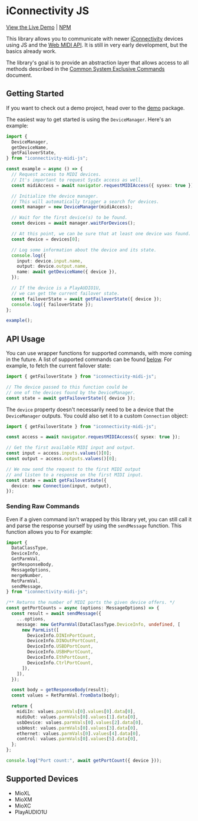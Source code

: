 # iConnectivity JS

[View the Live Demo](https://icjs.leolabs.org) |
[NPM](https://npmjs.com/package/iconnectivity-midi-js)

This library allows you to communicate with newer
[iConnectivity](https://iconnectivity.com) devices using JS and the
[Web MIDI API](https://developer.mozilla.org/en-US/docs/Web/API/Web_MIDI_API).
It is still in very early development, but the basics already work.

The library's goal is to provide an abstraction layer that allows access to all
methods described in the
[Common System Exclusive Commands](https://www.iconnectivity.com/s/Common-System-Exclusive-Commands-TNG.pdf)
document.

## Getting Started

If you want to check out a demo project, head over to the [demo](packages/demo)
package.

The easiest way to get started is using the `DeviceManager`. Here's an example:

```ts
import {
  DeviceManager,
  getDeviceName,
  getFailoverState,
} from "iconnectivity-midi-js";

const example = async () => {
  // Request access to MIDI devices.
  // It's important to request SysEx access as well.
  const midiAccess = await navigator.requestMIDIAccess({ sysex: true });

  // Initialize the device manager.
  // This will automatically trigger a search for devices.
  const manager = new DeviceManager(midiAccess);

  // Wait for the first device(s) to be found.
  const devices = await manager.waitForDevices();

  // At this point, we can be sure that at least one device was found.
  const device = devices[0];

  // Log some information about the device and its state.
  console.log({
    input: device.input.name,
    output: device.output.name,
    name: await getDeviceName({ device }),
  });

  // If the device is a PlayAUDIO1U,
  // we can get the current failover state.
  const failoverState = await getFailoverState({ device });
  console.log({ failoverState });
};

example();
```

## API Usage

You can use wrapper functions for supported commands, with more coming in the
future. A list of supported commands can be found [below](#commands). For
example, to fetch the current failover state:

```ts
import { getFailoverState } from "iconnectivity-midi-js";

// The device passed to this function could be
// one of the devices found by the DeviceManager.
const state = await getFailoverState({ device });
```

The `device` property doesn't necessarily need to be a device that the
`DeviceManager` outputs. You could also set it to a custom `Connection` object:

```ts
import { getFailoverState } from "iconnectivity-midi-js";

const access = await navigator.requestMIDIAccess({ sysex: true });

// Get the first available MIDI input and output.
const input = access.inputs.values()[0];
const output = access.outputs.values()[0];

// We now send the request to the first MIDI output
// and listen to a response on the first MIDI input.
const state = await getFailoverState({
  device: new Connection(input, output),
});
```

### Sending Raw Commands

Even if a given command isn't wrapped by this library yet, you can still call it
and parse the response yourself by using the `sendMessage` function. This
function allows you to For example:

```ts
import {
  DataClassType,
  DeviceInfo,
  GetParmVal,
  getResponseBody,
  MessageOptions,
  mergeNumber,
  RetParmVal,
  sendMessage,
} from "iconnectivity-midi-js";

/** Returns the number of MIDI ports the given device offers. */
const getPortCounts = async (options: MessageOptions) => {
  const result = await sendMessage({
    ...options,
    message: new GetParmVal(DataClassType.DeviceInfo, undefined, [
      new ParmList([
        DeviceInfo.DINInPortCount,
        DeviceInfo.DINOutPortCount,
        DeviceInfo.USBDPortCount,
        DeviceInfo.USBHPortCount,
        DeviceInfo.EthPortCount,
        DeviceInfo.CtrlPortCount,
      ]),
    ]),
  });

  const body = getResponseBody(result);
  const values = RetParmVal.fromData(body);

  return {
    midiIn: values.parmVals[0].values[0].data[0],
    midiOut: values.parmVals[0].values[1].data[0],
    usbDevice: values.parmVals[0].values[2].data[0],
    usbHost: values.parmVals[0].values[3].data[0],
    ethernet: values.parmVals[0].values[4].data[0],
    control: values.parmVals[0].values[5].data[0],
  };
};

console.log("Port count:", await getPortCount({ device }));
```

## Supported Devices

- MioXL
- MioXM
- MioXC
- PlayAUDIO1U
